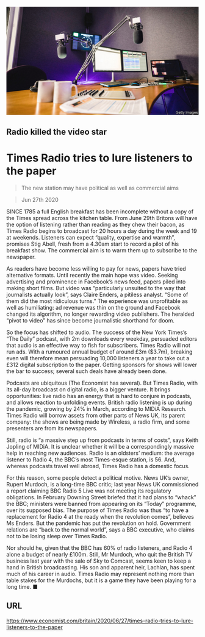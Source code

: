 ![](./images/20200627_BRP505.jpg)

## Radio killed the video star

# Times Radio tries to lure listeners to the paper

> The new station may have political as well as commercial aims

> Jun 27th 2020

SINCE 1785 a full English breakfast has been incomplete without a copy of the Times spread across the kitchen table. From June 29th Britons will have the option of listening rather than reading as they chew their bacon, as Times Radio begins to broadcast for 20 hours a day during the week and 19 at weekends. Listeners can expect “quality, expertise and warmth”, promises Stig Abell, fresh from a 4.30am start to record a pilot of his breakfast show. The commercial aim is to warm them up to subscribe to the newspaper.

As readers have become less willing to pay for news, papers have tried alternative formats. Until recently the main hope was video. Seeking advertising and prominence in Facebook’s news feed, papers piled into making short films. But video was “particularly unsuited to the way that journalists actually look”, says Claire Enders, a pitiless analyst. “Some of them did the most ridiculous turns.” The experience was unprofitable as well as humiliating: ad revenue was thin on the ground and Facebook changed its algorithm, no longer rewarding video publishers. The heralded “pivot to video” has since become journalistic shorthand for doom.

So the focus has shifted to audio. The success of the New York Times’s “The Daily” podcast, with 2m downloads every weekday, persuaded editors that audio is an effective way to fish for subscribers. Times Radio will not run ads. With a rumoured annual budget of around £3m ($3.7m), breaking even will therefore mean persuading 10,000 listeners a year to take out a £312 digital subscription to the paper. Getting sponsors for shows will lower the bar to success; several such deals have already been done.

Podcasts are ubiquitous (The Economist has several). But Times Radio, with its all-day broadcast on digital radio, is a bigger venture. It brings opportunities: live radio has an energy that is hard to conjure in podcasts, and allows reaction to unfolding events. British radio listening is up during the pandemic, growing by 24% in March, according to MIDiA Research. Times Radio will borrow assets from other parts of News UK, its parent company: the shows are being made by Wireless, a radio firm, and some presenters are from its newspapers.

Still, radio is “a massive step up from podcasts in terms of costs”, says Keith Jopling of MIDiA. It is unclear whether it will be a correspondingly massive help in reaching new audiences. Radio is an oldsters’ medium: the average listener to Radio 4, the BBC’s most Times-esque station, is 56. And, whereas podcasts travel well abroad, Times Radio has a domestic focus.

For this reason, some people detect a political motive. News UK’s owner, Rupert Murdoch, is a long-time BBC critic; last year News UK commissioned a report claiming BBC Radio 5 Live was not meeting its regulatory obligations. In February Downing Street briefed that it had plans to “whack” the BBC; ministers were banned from appearing on its “Today” programme, over its supposed bias. The purpose of Times Radio was thus “to have a replacement for Radio 4 at the ready when the revolution comes”, believes Ms Enders. But the pandemic has put the revolution on hold. Government relations are “back to the normal world”, says a BBC executive, who claims not to be losing sleep over Times Radio.

Nor should he, given that the BBC has 60% of radio listeners, and Radio 4 alone a budget of nearly £100m. Still, Mr Murdoch, who quit the British TV business last year with the sale of Sky to Comcast, seems keen to keep a hand in British broadcasting. His son and apparent heir, Lachlan, has spent much of his career in audio. Times Radio may represent nothing more than table stakes for the Murdochs, but it is a game they have been playing for a long time. ■

## URL

https://www.economist.com/britain/2020/06/27/times-radio-tries-to-lure-listeners-to-the-paper
